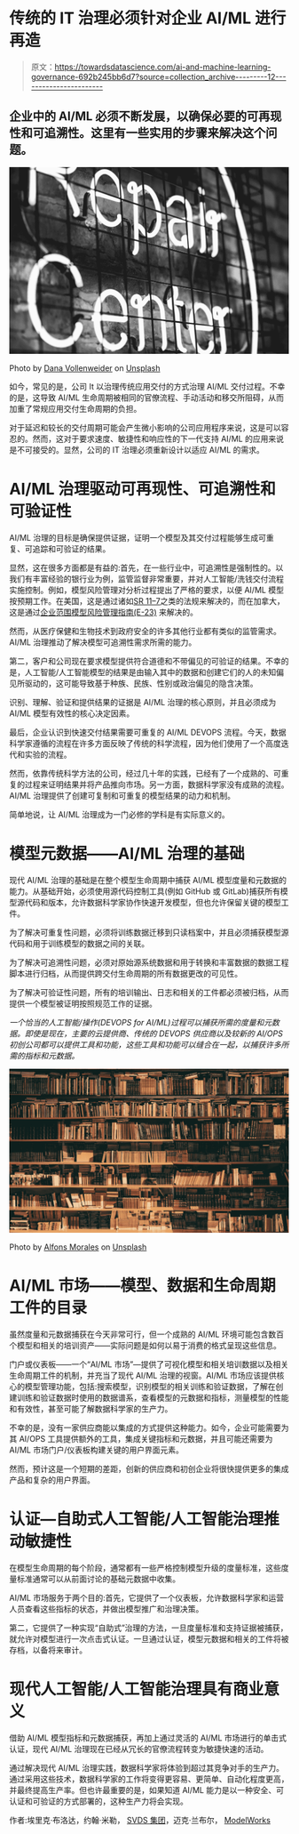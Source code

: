 # 传统的 IT 治理必须针对企业 AI/ML 进行再造

> 原文：<https://towardsdatascience.com/ai-and-machine-learning-governance-692b245bb6d7?source=collection_archive---------12----------------------->

## 企业中的 AI/ML 必须不断发展，以确保必要的可再现性和可追溯性。这里有一些实用的步骤来解决这个问题。

![](img/9eff8fc3cbc67d20454b9a5d7df39818.png)

Photo by [Dana Vollenweider](https://unsplash.com/@danavo?utm_source=unsplash&utm_medium=referral&utm_content=creditCopyText) on [Unsplash](https://unsplash.com/search/photos/repair?utm_source=unsplash&utm_medium=referral&utm_content=creditCopyText)

如今，常见的是，公司 It 以治理传统应用交付的方式治理 AI/ML 交付过程。不幸的是，这导致 AI/ML 生命周期被相同的官僚流程、手动活动和移交所阻碍，从而加重了常规应用交付生命周期的负担。

对于延迟和较长的交付周期可能会产生微小影响的公司应用程序来说，这是可以容忍的。然而，这对于要求速度、敏捷性和响应性的下一代支持 AI/ML 的应用来说是不可接受的。显然，公司的 IT 治理必须重新设计以适应 AI/ML 的需求。

# AI/ML 治理驱动可再现性、可追溯性和可验证性

AI/ML 治理的目标是确保提供证据，证明一个模型及其交付过程能够生成可重复、可追踪和可验证的结果。

显然，这在很多方面都是有益的:首先，在一些行业中，可追溯性是强制性的。以我们有丰富经验的银行业为例，监管监督非常重要，并对人工智能/洗钱交付流程实施控制。例如，模型风险管理对分析过程提出了严格的要求，以便 AI/ML 模型按预期工作。在美国，这是通过诸如[SR 11–7](https://www.federalreserve.gov/supervisionreg/srletters/sr1107.htm)之类的法规来解决的，而在加拿大，这是通过[企业范围模型风险管理指南(E-23)](http://www.osfi-bsif.gc.ca/Eng/fi-if/rg-ro/gdn-ort/gl-ld/Pages/e23.aspx) 来解决的。

然而，从医疗保健和生物技术到政府安全的许多其他行业都有类似的监管需求。AI/ML 治理推动了解决模型可追溯性需求所需的能力。

第二，客户和公司现在要求模型提供符合道德和不带偏见的可验证的结果。不幸的是，人工智能/人工智能模型的结果是由输入其中的数据和创建它们的人的未知偏见所驱动的，这可能导致基于种族、民族、性别或政治偏见的隐含决策。

识别、理解、验证和提供结果的证据是 AI/ML 治理的核心原则，并且必须成为 AI/ML 模型有效性的核心决定因素。

最后，企业认识到快速交付结果需要可重复的 AI/ML DEVOPS 流程。今天，数据科学家遵循的流程在许多方面反映了传统的科学流程，因为他们使用了一个高度迭代和实验的流程。

然而，依靠传统科学方法的公司，经过几十年的实践，已经有了一个成熟的、可重复的过程来证明结果并将产品推向市场。另一方面，数据科学家没有成熟的流程。AI/ML 治理提供了创建可复制和可重复的模型结果的动力和机制。

简单地说，让 AI/ML 治理成为一门必修的学科是有实际意义的。

# 模型元数据——AI/ML 治理的基础

现代 AI/ML 治理的基础是在整个模型生命周期中捕获 AI/ML 模型度量和元数据的能力。从基础开始，必须使用源代码控制工具(例如 GitHub 或 GitLab)捕获所有模型源代码和版本，允许数据科学家协作快速开发模型，但也允许保留关键的模型工件。

为了解决可重复性问题，必须将训练数据迁移到只读档案中，并且必须捕获模型源代码和用于训练模型的数据之间的关联。

为了解决可追溯性问题，必须对原始源系统数据和用于转换和丰富数据的数据工程脚本进行归档，从而提供跨交付生命周期的所有数据更改的可见性。

为了解决可验证性问题，所有的培训输出、日志和相关的工件都必须被归档，从而提供一个模型被证明按照规范工作的证据。

*一个恰当的人工智能/操作(DEVOPS for AI/ML)过程可以捕获所需的度量和元数据。即使是现在，主要的云提供商、传统的 DEVOPS 供应商以及较新的 AI/OPS 初创公司都可以提供工具和功能，这些工具和功能可以缝合在一起，以捕获许多所需的指标和元数据。*

![](img/c0c4c14b9258af37ff8849fc88e35200.png)

Photo by [Alfons Morales](https://unsplash.com/@alfonsmc10?utm_source=unsplash&utm_medium=referral&utm_content=creditCopyText) on [Unsplash](https://unsplash.com/search/photos/library?utm_source=unsplash&utm_medium=referral&utm_content=creditCopyText)

# AI/ML 市场——模型、数据和生命周期工件的目录

虽然度量和元数据捕获在今天非常可行，但一个成熟的 AI/ML 环境可能包含数百个模型和相关的培训资产——实际问题是如何以易于消费的格式呈现这些信息。

门户或仪表板——一个“AI/ML 市场”—提供了可视化模型和相关培训数据以及相关生命周期工件的机制，并充当了现代 AI/ML 治理的视窗。AI/ML 市场应该提供核心的模型管理功能，包括:搜索模型，识别模型的相关训练和验证数据，了解在创建训练和验证数据时使用的数据谱系，查看模型的元数据和指标，测量模型的性能和有效性，甚至可能了解数据科学家的生产力。

不幸的是，没有一家供应商能以集成的方式提供这种能力。如今，企业可能需要为其 AI/OPS 工具提供额外的工具，集成关键指标和元数据，并且可能还需要为 AI/ML 市场门户/仪表板构建关键的用户界面元素。

然而，预计这是一个短期的差距，创新的供应商和初创企业将很快提供更多的集成产品和复杂的用户界面。

# 认证—自助式人工智能/人工智能治理推动敏捷性

在模型生命周期的每个阶段，通常都有一些严格控制模型升级的度量标准，这些度量标准通常可以从前面讨论的基础元数据中收集。

AI/ML 市场服务于两个目的:首先，它提供了一个仪表板，允许数据科学家和运营人员查看这些指标的状态，并做出模型推广和治理决策。

第二，它提供了一种实现“自助式”治理的方法，一旦度量标准和支持证据被捕获，就允许对模型进行一次点击式认证。一旦通过认证，模型元数据和相关的工件将被存档，以备将来审计。

# 现代人工智能/人工智能治理具有商业意义

借助 AI/ML 模型指标和元数据捕获，再加上通过灵活的 AI/ML 市场进行的单击式认证，现代 AI/ML 治理现在已经从冗长的官僚流程转变为敏捷快速的活动。

通过解决现代 AI/ML 治理实践，数据科学家将体验到超过其竞争对手的生产力。通过采用这些技术，数据科学家的工作将变得更容易、更简单、自动化程度更高，并最终提高生产率。但也许最重要的是，如果知道 AI/ML 能力是以一种安全、可认证和可验证的方式部署的，这种生产力将会实现。

作者:埃里克·布洛达，约翰·米勒， [SVDS 集团](https://svdsgroup.com/)，迈克·兰布尔， [ModelWorks](https://mdlwrks.com/)